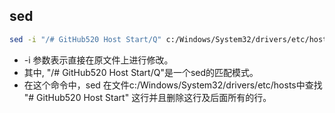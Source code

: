 ## sed
```bash
sed -i "/# GitHub520 Host Start/Q" c:/Windows/System32/drivers/etc/hosts
```
* -i 参数表示直接在原文件上进行修改。
* 其中, "/# GitHub520 Host Start/Q"是一个sed的匹配模式。
* 在这个命令中，sed 在文件c:/Windows/System32/drivers/etc/hosts中查找 "# GitHub520 Host Start" 这行并且删除这行及后面所有的行。
